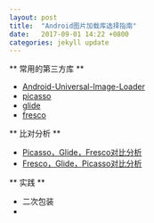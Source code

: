 ```yaml
---
layout: post
title:  "Android图片加载库选择指南"
date:   2017-09-01 14:22 +0800
categories: jekyll update
---
```


** 常用的第三方库 **
- [Android-Universal-Image-Loader](https://github.com/nostra13/Android-Universal-Image-Loader)
- [picasso](https://github.com/square/picasso)
- [glide](https://github.com/bumptech/glide)
- [fresco](https://github.com/facebook/fresco)

** 比对分析 **
- [Picasso，Glide，Fresco对比分析](https://blog.csdn.net/github_33304260/article/details/70213300)
- [Fresco，Glide，Picasso对比分析](https://www.jianshu.com/p/ca5ce4444c37)

** 实践 **
- 二次包装
- []()